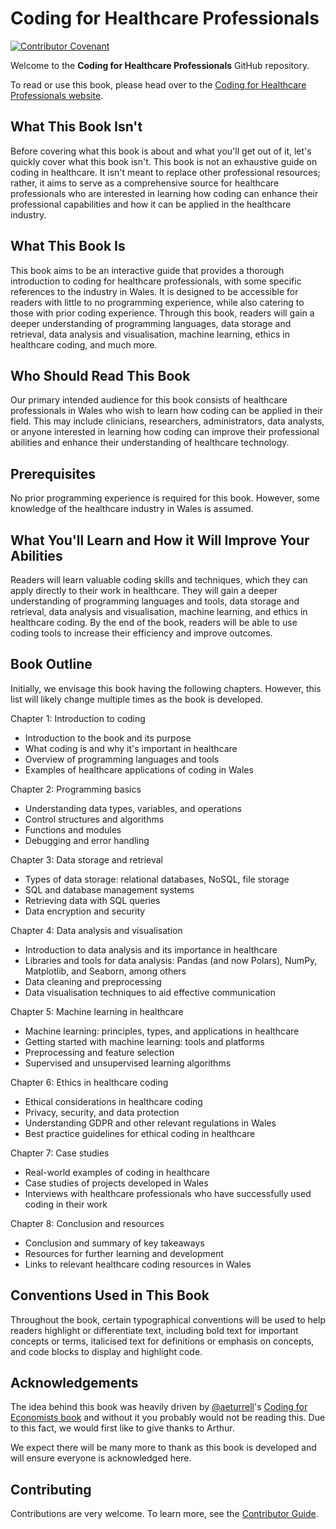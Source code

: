 # Coding for Healthcare Professionals

[![Contributor Covenant](https://img.shields.io/badge/Contributor%20Covenant-2.1-4baaaa.svg)](code_of_conduct.md)

Welcome to the **Coding for Healthcare Professionals** GitHub repository.

To read or use this book, please head over to the [Coding for Healthcare Professionals website](cfhp.oliverjwroberts.com).

<!-- Preface -->

## What This Book Isn't

Before covering what this book is about and what you'll get out of it, let's quickly cover what this book isn't. This book is not an exhaustive guide on coding in healthcare. It isn't meant to replace other professional resources; rather, it aims to serve as a comprehensive source for healthcare professionals who are interested in learning how coding can enhance their professional capabilities and how it can be applied in the healthcare industry.

## What This Book Is

This book aims to be an interactive guide that provides a thorough introduction to coding for healthcare professionals, with some specific references to the industry in Wales. It is designed to be accessible for readers with little to no programming experience, while also catering to those with prior coding experience. Through this book, readers will gain a deeper understanding of programming languages, data storage and retrieval, data analysis and visualisation, machine learning, ethics in healthcare coding, and much more.

## Who Should Read This Book

Our primary intended audience for this book consists of healthcare professionals in Wales who wish to learn how coding can be applied in their field. This may include clinicians, researchers, administrators, data analysts, or anyone interested in learning how coding can improve their professional abilities and enhance their understanding of healthcare technology.

## Prerequisites

No prior programming experience is required for this book. However, some knowledge of the healthcare industry in Wales is assumed.

## What You'll Learn and How it Will Improve Your Abilities

Readers will learn valuable coding skills and techniques, which they can apply directly to their work in healthcare. They will gain a deeper understanding of programming languages and tools, data storage and retrieval, data analysis and visualisation, machine learning, and ethics in healthcare coding. By the end of the book, readers will be able to use coding tools to increase their efficiency and improve outcomes.

## Book Outline

Initially, we envisage this book having the following chapters. However, this list will likely change multiple times as the book is developed.

Chapter 1: Introduction to coding

- Introduction to the book and its purpose
- What coding is and why it's important in healthcare
- Overview of programming languages and tools
- Examples of healthcare applications of coding in Wales

Chapter 2: Programming basics

- Understanding data types, variables, and operations
- Control structures and algorithms
- Functions and modules
- Debugging and error handling

Chapter 3: Data storage and retrieval

- Types of data storage: relational databases, NoSQL, file storage
- SQL and database management systems
- Retrieving data with SQL queries
- Data encryption and security

Chapter 4: Data analysis and visualisation

- Introduction to data analysis and its importance in healthcare
- Libraries and tools for data analysis: Pandas (and now Polars), NumPy, Matplotlib, and Seaborn, among others
- Data cleaning and preprocessing
- Data visualisation techniques to aid effective communication

Chapter 5: Machine learning in healthcare

- Machine learning: principles, types, and applications in healthcare
- Getting started with machine learning: tools and platforms
- Preprocessing and feature selection
- Supervised and unsupervised learning algorithms

Chapter 6: Ethics in healthcare coding

- Ethical considerations in healthcare coding
- Privacy, security, and data protection
- Understanding GDPR and other relevant regulations in Wales
- Best practice guidelines for ethical coding in healthcare

Chapter 7: Case studies

- Real-world examples of coding in healthcare
- Case studies of projects developed in Wales
- Interviews with healthcare professionals who have successfully used coding in their work

Chapter 8: Conclusion and resources

- Conclusion and summary of key takeaways
- Resources for further learning and development
- Links to relevant healthcare coding resources in Wales

## Conventions Used in This Book

Throughout the book, certain typographical conventions will be used to help readers highlight or differentiate text, including bold text for important concepts or terms, italicised text for definitions or emphasis on concepts, and code blocks to display and highlight code.

## Acknowledgements

The idea behind this book was heavily driven by [@aeturrell]'s [Coding for Economists book] and without it you probably would not be reading this. Due to this fact, we would first like to give thanks to Arthur.

We expect there will be many more to thank as this book is developed and will ensure everyone is acknowledged here.

[@aeturrell]: https://github.com/aeturrell
[coding for economists book]: https://github.com/aeturrell/coding-for-economists

<!-- GitHub Only -->

## Contributing

Contributions are very welcome. To learn more, see the [Contributor Guide].

[contributor guide]: CONTRIBUTING.md
